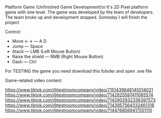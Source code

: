Platform Game (Unfinished Game Development)\n
It's 2D Pixel platform game with one level. 
The game was developed by the team of developers. The team broke up and development stopped. Someday I will finish the project

Control: 
  * Move ←→           —   A D
  * Jump              —   Space
  * Atack             —   LMB (Left Mouse Button)
  * Raise the shield  —   RMB (Right Mouse Button)
  * Dash              —   Ctrl

For TESTING the game you need download this folsder and open .exe file

Game-related video content:

https://www.tiktok.com/@testroomcompany/video/7151439848145014021
https://www.tiktok.com/@testroomcompany/video/7142825597411085574
https://www.tiktok.com/@testroomcompany/video/7142902932336397573
https://www.tiktok.com/@testroomcompany/video/7143957564332461318
https://www.tiktok.com/@testroomcompany/video/7144768569417551110
